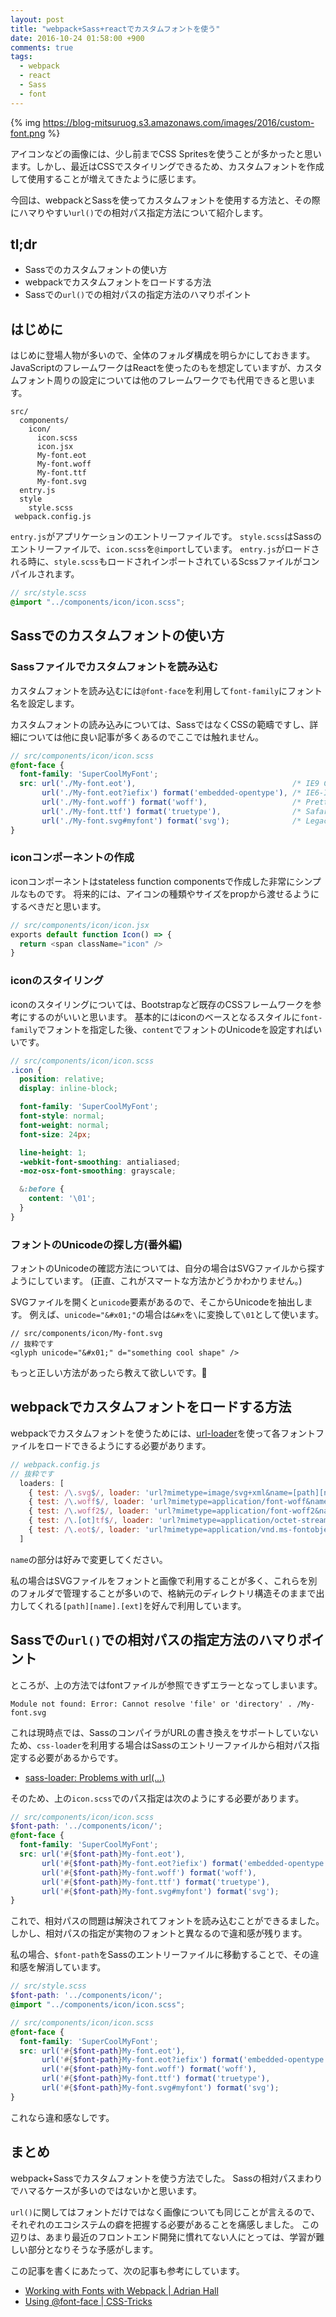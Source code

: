 ```yaml
---
layout: post
title: "webpack+Sass+reactでカスタムフォントを使う"
date: 2016-10-24 01:58:00 +900
comments: true
tags:
  - webpack
  - react
  - Sass
  - font
---
```


{% img https://blog-mitsuruog.s3.amazonaws.com/images/2016/custom-font.png %}

アイコンなどの画像には、少し前までCSS Spritesを使うことが多かったと思います。しかし、最近はCSSでスタイリングできるため、カスタムフォントを作成して使用することが増えてきたように感じます。

今回は、webpackとSassを使ってカスタムフォントを使用する方法と、その際にハマりやすい`url()`での相対パス指定方法について紹介します。

<!-- more -->

## tl;dr

- Sassでのカスタムフォントの使い方
- webpackでカスタムフォントをロードする方法
- Sassでの`url()`での相対パスの指定方法のハマりポイント

## はじめに

はじめに登場人物が多いので、全体のフォルダ構成を明らかにしておきます。
JavaScriptのフレームワークはReactを使ったのもを想定していますが、カスタムフォント周りの設定については他のフレームワークでも代用できると思います。

```
src/
  components/
    icon/
      icon.scss
      icon.jsx
      My-font.eot
      My-font.woff
      My-font.ttf
      My-font.svg
  entry.js
  style
    style.scss
 webpack.config.js
```

`entry.js`がアプリケーションのエントリーファイルです。
`style.scss`はSassのエントリーファイルで、`icon.scss`を`@import`しています。
`entry.js`がロードされる時に、`style.scss`もロードされインポートされているScssファイルがコンパイルされます。

```scss
// src/style.scss
@import "../components/icon/icon.scss";
```

## Sassでのカスタムフォントの使い方

### Sassファイルでカスタムフォントを読み込む

カスタムフォントを読み込むには`@font-face`を利用して`font-family`にフォント名を設定します。

カスタムフォントの読み込みについては、SassではなくCSSの範疇ですし、詳細については他に良い記事が多くあるのでここでは触れません。

```scss
// src/components/icon/icon.scss
@font-face {
  font-family: 'SuperCoolMyFont';
  src: url('./My-font.eot'),                                   /* IE9 Compat Modes */
       url('./My-font.eot?iefix') format('embedded-opentype'), /* IE6-IE8 */
       url('./My-font.woff') format('woff'),                   /* Pretty Modern Browsers */
       url('./My-font.ttf') format('truetype'),                /* Safari, Android, iOS */
       url('./My-font.svg#myfont') format('svg');              /* Legacy iOS */
}
```

### iconコンポーネントの作成

iconコンポーネントはstateless function componentsで作成した非常にシンプルなものです。
将来的には、アイコンの種類やサイズをpropから渡せるようにするべきだと思います。

```js
// src/components/icon/icon.jsx
exports default function Icon() => {
  return <span className="icon" />
}
```

### iconのスタイリング

iconのスタイリングについては、Bootstrapなど既存のCSSフレームワークを参考にするのがいいと思います。
基本的にはiconのベースとなるスタイルに`font-family`でフォントを指定した後、`content`でフォントのUnicodeを設定すればいいです。

```scss
// src/components/icon/icon.scss
.icon {
  position: relative;
  display: inline-block;

  font-family: 'SuperCoolMyFont';
  font-style: normal;
  font-weight: normal;
  font-size: 24px;

  line-height: 1;
  -webkit-font-smoothing: antialiased;
  -moz-osx-font-smoothing: grayscale;

  &:before {
    content: '\01';
  }
}
```

### フォントのUnicodeの探し方(番外編)

フォントのUnicodeの確認方法については、自分の場合はSVGファイルから探すようにしています。
(正直、これがスマートな方法かどうかわかりません。)

SVGファイルを開くと`unicode`要素があるので、そこからUnicodeを抽出します。
例えば、`unicode="&#x01;"`の場合は`&#x`を`\`に変換して`\01`として使います。

```
// src/components/icon/My-font.svg
// 抜粋です
<glyph unicode="&#x01;" d="something cool shape" />
```

もっと正しい方法があったら教えて欲しいです。

## webpackでカスタムフォントをロードする方法

webpackでカスタムフォントを使うためには、[url-loader](https://github.com/webpack/url-loader)を使って各フォントファイルをロードできるようにする必要があります。

```js
// webpack.config.js
// 抜粋です
  loaders: [
    { test: /\.svg$/, loader: 'url?mimetype=image/svg+xml&name=[path][name].[ext]' },
    { test: /\.woff$/, loader: 'url?mimetype=application/font-woff&name=[path][name].[ext]' },
    { test: /\.woff2$/, loader: 'url?mimetype=application/font-woff2&name=[path][name].[ext]' },
    { test: /\.[ot]tf$/, loader: 'url?mimetype=application/octet-stream&name=[path][name].[ext]' },
    { test: /\.eot$/, loader: 'url?mimetype=application/vnd.ms-fontobject&name=[path][name].[ext]' }
  ]
```

`name`の部分は好みで変更してください。

私の場合はSVGファイルをフォントと画像で利用することが多く、これらを別のフォルダで管理することが多いので、格納元のディレクトリ構造そのままで出力してくれる`[path][name].[ext]`を好んで利用しています。

## Sassでの`url()`での相対パスの指定方法のハマりポイント

ところが、上の方法ではfontファイルが参照できずエラーとなってしまいます。

```
Module not found: Error: Cannot resolve 'file' or 'directory' . /My-font.svg
```

これは現時点では、SassのコンパイラがURLの書き換えをサポートしていないため、`css-loader`を利用する場合はSassのエントリーファイルから相対パス指定する必要があるからです。

- [sass-loader: Problems with url(...)](https://github.com/jtangelder/sass-loader#problems-with-url)

そのため、上の`icon.scss`でのパス指定は次のようにする必要があります。

```scss
// src/components/icon/icon.scss
$font-path: '../components/icon/';
@font-face {
  font-family: 'SuperCoolMyFont';
  src: url('#{$font-path}My-font.eot'),                                   /* IE9 Compat Modes */
       url('#{$font-path}My-font.eot?iefix') format('embedded-opentype'), /* IE6-IE8 */
       url('#{$font-path}My-font.woff') format('woff'),                   /* Pretty Modern Browsers */
       url('#{$font-path}My-font.ttf') format('truetype'),                /* Safari, Android, iOS */
       url('#{$font-path}My-font.svg#myfont') format('svg');              /* Legacy iOS */
}
```

これで、相対パスの問題は解決されてフォントを読み込むことができるました。しかし、相対パスの指定が実物のフォントと異なるので違和感が残ります。

私の場合、`$font-path`をSassのエントリーファイルに移動することで、その違和感を解消しています。

```scss
// src/style.scss
$font-path: '../components/icon/';
@import "../components/icon/icon.scss";

// src/components/icon/icon.scss
@font-face {
  font-family: 'SuperCoolMyFont';
  src: url('#{$font-path}My-font.eot'),                                   /* IE9 Compat Modes */
       url('#{$font-path}My-font.eot?iefix') format('embedded-opentype'), /* IE6-IE8 */
       url('#{$font-path}My-font.woff') format('woff'),                   /* Pretty Modern Browsers */
       url('#{$font-path}My-font.ttf') format('truetype'),                /* Safari, Android, iOS */
       url('#{$font-path}My-font.svg#myfont') format('svg');              /* Legacy iOS */
}
```

これなら違和感なしです。

## まとめ

webpack+Sassでカスタムフォントを使う方法でした。
Sassの相対パスまわりでハマるケースが多いのではないかと思います。

`url()`に関してはフォントだけではなく画像についても同じことが言えるので、それぞれのエコシステムの癖を把握する必要があることを痛感しました。
この辺りは、あまり最近のフロントエンド開発に慣れてない人にとっては、学習が難しい部分となりそうな予感がします。

この記事を書くにあたって、次の記事も参考にしています。

 - [Working with Fonts with Webpack | Adrian Hall](https://shellmonger.com/2016/01/22/working-with-fonts-with-webpack/)
 - [Using @font-face | CSS-Tricks](https://css-tricks.com/snippets/css/using-font-face/)

